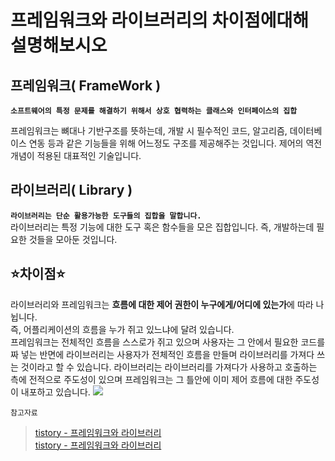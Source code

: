 # 프레임워크와 라이브러리의 차이점에대해 설명해보시오


## 프레임워크( FrameWork )

**`소프트웨어의 특정 문제를 해결하기 위해서 상호 협력하는 클래스와 인터페이스의 집합`**  

프레임워크는 뼈대나 기반구조를 뜻하는데, 개발 시 필수적인 코드, 알고리즘, 데이터베이스 연동 등과 같은 기능들을 위해 어느정도 구조를 제공해주는 것입니다. 제어의 역전 개념이 적용된 대표적인 기술입니다.

## 라이브러리( Library )
**`라이브러리는 단순 활용가능한 도구들의 집합을 말합니다.`**  
라이브러리는 특정 기능에 대한 도구 혹은 함수들을 모은 집합입니다. 즉, 개발하는데 필요한 것들을 모아둔 것입니다.

## ⭐차이점⭐
라이브러리와 프레임워크는 **흐름에 대한 제어 권한이 누구에게/어디에 있는가**에 따라 나뉩니다.  
즉, 어플리케이션의 흐름을 누가 쥐고 있느냐에 달려 있습니다.  
프레임워크는 전체적인 흐름을 스스로가 쥐고 있으며 사용자는 그 안에서 필요한 코드를 짜 넣는 반면에 라이브러리는 사용자가 전체적인 흐름을 만들며 라이브러리를 가져다 쓰는 것이라고 할 수 있습니다. 라이브러리는 라이브러리를 가져다가 사용하고 호출하는 측에 전적으로 주도성이 있으며 프레임워크는 그 틀안에 이미 제어 흐름에 대한 주도성이 내포하고 있습니다.
![](https://t1.daumcdn.net/cfile/tistory/227C753C57EF5A5E26)






`참고자료`
> [tistory - 프레임워크와 라이브러리](https://webclub.tistory.com/458)  
> [tistory - 프레임워크와 라이브러리](https://mangkyu.tistory.com/4)  
